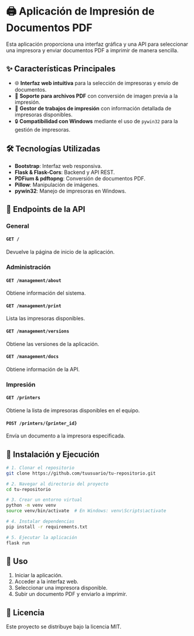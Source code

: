 # 🖨️ Aplicación de Impresión de Documentos PDF

Esta aplicación proporciona una interfaz gráfica y una API para seleccionar una impresora y enviar documentos PDF a imprimir de manera sencilla.

## ✨ Características Principales
- 🌐 **Interfaz web intuitiva** para la selección de impresoras y envío de documentos.
- 📄 **Soporte para archivos PDF** con conversión de imagen previa a la impresión.
- 🔄 **Gestor de trabajos de impresión** con información detallada de impresoras disponibles.
- 🔒 **Compatibilidad con Windows** mediante el uso de `pywin32` para la gestión de impresoras.

## 🛠️ Tecnologías Utilizadas
- **Bootstrap**: Interfaz web responsiva.
- **Flask & Flask-Cors**: Backend y API REST.
- **PDFium & pdftopng**: Conversión de documentos PDF.
- **Pillow**: Manipulación de imágenes.
- **pywin32**: Manejo de impresoras en Windows.

## 📌 Endpoints de la API

### General
#### `GET /`
Devuelve la página de inicio de la aplicación.

### Administración
#### `GET /management/about`
Obtiene información del sistema.

#### `GET /management/print`
Lista las impresoras disponibles.

#### `GET /management/versions`
Obtiene las versiones de la aplicación.

#### `GET /management/docs`
Obtiene información de la API.

### Impresión
#### `GET /printers`
Obtiene la lista de impresoras disponibles en el equipo.

#### `POST /printers/{printer_id}`
Envía un documento a la impresora especificada.

## 🚀 Instalación y Ejecución

```bash
# 1. Clonar el repositorio
git clone https://github.com/tuusuario/tu-repositorio.git

# 2. Navegar al directorio del proyecto
cd tu-repositorio

# 3. Crear un entorno virtual
python -m venv venv
source venv/bin/activate  # En Windows: venv\Scripts\activate

# 4. Instalar dependencias
pip install -r requirements.txt

# 5. Ejecutar la aplicación
flask run
```

## 🎯 Uso

1. Iniciar la aplicación.
2. Acceder a la interfaz web.
3. Seleccionar una impresora disponible.
4. Subir un documento PDF y enviarlo a imprimir.

## 📄 Licencia
Este proyecto se distribuye bajo la licencia MIT.


